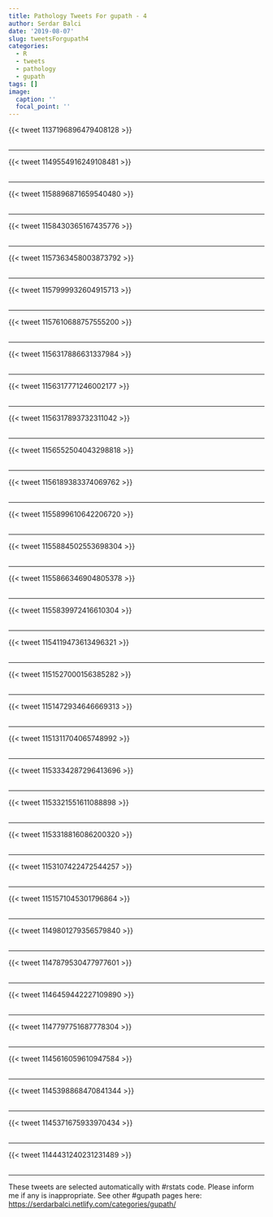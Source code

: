 ```yaml
---
title: Pathology Tweets For gupath - 4
author: Serdar Balci
date: '2019-08-07'
slug: tweetsForgupath4
categories:
  - R
  - tweets
  - pathology
  - gupath
tags: []
image:
  caption: ''
  focal_point: ''
---
```



{{< tweet 1137196896479408128 >}}
<br>
<br>
<hr>
{{< tweet 1149554916249108481 >}}
<br>
<br>
<hr>
{{< tweet 1158896871659540480 >}}
<br>
<br>
<hr>
{{< tweet 1158430365167435776 >}}
<br>
<br>
<hr>
{{< tweet 1157363458003873792 >}}
<br>
<br>
<hr>
{{< tweet 1157999932604915713 >}}
<br>
<br>
<hr>
{{< tweet 1157610688757555200 >}}
<br>
<br>
<hr>
{{< tweet 1156317886631337984 >}}
<br>
<br>
<hr>
{{< tweet 1156317771246002177 >}}
<br>
<br>
<hr>
{{< tweet 1156317893732311042 >}}
<br>
<br>
<hr>
{{< tweet 1156552504043298818 >}}
<br>
<br>
<hr>
{{< tweet 1156189383374069762 >}}
<br>
<br>
<hr>
{{< tweet 1155899610642206720 >}}
<br>
<br>
<hr>
{{< tweet 1155884502553698304 >}}
<br>
<br>
<hr>
{{< tweet 1155866346904805378 >}}
<br>
<br>
<hr>
{{< tweet 1155839972416610304 >}}
<br>
<br>
<hr>
{{< tweet 1154119473613496321 >}}
<br>
<br>
<hr>
{{< tweet 1151527000156385282 >}}
<br>
<br>
<hr>
{{< tweet 1151472934646669313 >}}
<br>
<br>
<hr>
{{< tweet 1151311704065748992 >}}
<br>
<br>
<hr>
{{< tweet 1153334287296413696 >}}
<br>
<br>
<hr>
{{< tweet 1153321551611088898 >}}
<br>
<br>
<hr>
{{< tweet 1153318816086200320 >}}
<br>
<br>
<hr>
{{< tweet 1153107422472544257 >}}
<br>
<br>
<hr>
{{< tweet 1151571045301796864 >}}
<br>
<br>
<hr>
{{< tweet 1149801279356579840 >}}
<br>
<br>
<hr>
{{< tweet 1147879530477977601 >}}
<br>
<br>
<hr>
{{< tweet 1146459442227109890 >}}
<br>
<br>
<hr>
{{< tweet 1147797751687778304 >}}
<br>
<br>
<hr>
{{< tweet 1145616059610947584 >}}
<br>
<br>
<hr>
{{< tweet 1145398868470841344 >}}
<br>
<br>
<hr>
{{< tweet 1145371675933970434 >}}
<br>
<br>
<hr>
{{< tweet 1144431240231231489 >}}
<br>
<br>
<hr>


These tweets are selected automatically with #rstats code. Please inform me if any is inappropriate.
See other #gupath pages here: https://serdarbalci.netlify.com/categories/gupath/
